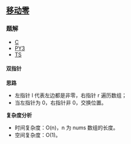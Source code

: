 ## [移动零](https://leetcode.cn/problems/move-zeroes/)

### 题解
+ [C](../../c/384/283.c)
+ [PY3](../../py3/384/283.py)
+ [TS](../../ts/384/283.ts)

#### 双指针
**思路**
+ 左指针 l 代表左边都是非零，右指针 r 遍历数组；
+ 当左指针为 0，右指针非 0，交换位置。

**复杂度分析**
+ 时间复杂度：O(n)，n 为 nums 数组的长度。
+ 空间复杂度：O(1)。